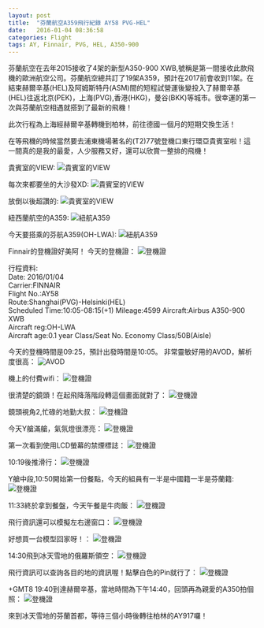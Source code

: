 ```yaml
---
layout: post
title:  "芬蘭航空A359飛行紀錄 AY58 PVG-HEL"
date:   2016-01-04 08:36:58
categories: Flight
tags: AY, Finnair, PVG, HEL, A350-900
---
```

芬蘭航空在去年2015接收了4架的新型A350-900 XWB,號稱是第一間接收此款飛機的歐洲航空公司。芬蘭航空總共訂了19架A359，預計在2017前會收到11架。在結束赫爾辛基(HEL)及阿姆斯特丹(ASM)間的短程試營運後變投入了赫爾辛基(HEL)往返北京(PEK)，上海(PVG),香港(HKG)，曼谷(BKK)等城市。很幸運的第一次與芬蘭航空相遇就搭到了最新的飛機！

此次行程為上海經赫爾辛基轉機到柏林，前往德國一個月的短期交換生活！

在等飛機的時候當然要去浦東機場著名的(T2)77號登機口東行環亞貴賓室啦！這一間真的是我的最愛，人少服務又好，還可以欣賞一整排的飛機！

貴賓室的VIEW:
![貴賓室的VIEW](https://chiaoy.github.io/assets/IMG_0955.JPG)


每次來都要坐的大沙發XD:
![貴賓室的VIEW](https://chiaoy.github.io/assets/IMG_0960.JPG)


放倒以後超讚的:
![貴賓室的VIEW](https://chiaoy.github.io/assets/IMG_0961.JPG)

紐西蘭航空的A359:
![紐航A359](https://chiaoy.github.io/assets/IMG_0954.JPG)

今天要搭乘的芬航A359(OH-LWA):
![紐航A359](https://chiaoy.github.io/assets/IMG_0969.JPG)


Finnair的登機證好美阿！
今天的登機證：
![登機證](https://chiaoy.github.io/assets/IMG_0957.JPG)


行程資料:<br/>
Date: 2016/01/04<br/>
Carrier:FINNAIR<br />
Flight No.:AY58<br />
Route:Shanghai(PVG)-Helsinki(HEL)<br />
Scheduled Time:10:05-08:15(+1)
Mileage:4599
Aircraft:Airbus A350-900 XWB<br />
Aircraft reg:OH-LWA<br />
Aircraft age:0.1 year
Class/Seat No. Economy Class/50B(Aisle)

今天的登機時間是09:25，預計出發時間是10:05。
非常靈敏好用的AVOD，解析度很高：
![AVOD](https://chiaoy.github.io/assets/IMG_0970.JPG)

機上的付費wifi：
![登機證](https://chiaoy.github.io/assets/IMG_0971.JPG)

很清楚的鏡頭！在起飛降落階段轉這個畫面就對了：
![登機證](https://chiaoy.github.io/assets/IMG_0973.JPG)


鏡頭視角2,忙碌的地勤大叔：
![登機證](https://chiaoy.github.io/assets/IMG_0972.JPG)

今天Y艙滿艙，氣氛燈很漂亮：
![登機證](https://chiaoy.github.io/assets/IMG_0976.JPG)

第一次看到使用LCD螢幕的禁煙標誌：
![登機證](https://chiaoy.github.io/assets/IMG_0980.JPG)

10:19後推滑行：
![登機證](https://chiaoy.github.io/assets/IMG_0984.JPG)

Y艙中段,10:50開始第一份餐點，今天的組員有一半是中國籍一半是芬蘭籍:
![登機證](https://chiaoy.github.io/assets/IMG_1007.JPG)


11:33終於拿到餐盤，今天午餐是牛肉飯：
![登機證](https://chiaoy.github.io/assets/IMG_1006.JPG)

飛行資訊還可以模擬左右邊窗口：
![登機證](https://chiaoy.github.io/assets/IMG_1008.JPG)

好想買一台模型回家呀！：
![登機證](https://chiaoy.github.io/assets/IMG_1009.JPG)


14:30飛到冰天雪地的俄羅斯領空：
![登機證](https://chiaoy.github.io/assets/IMG_1010.JPG)

飛行資訊可以查詢各目的地的資訊喔！點擊白色的Pin就行了：
![登機證](https://chiaoy.github.io/assets/IMG_1011.JPG)

+GMT8 19:40到達赫爾辛基，當地時間為下午14:40，回頭再為親愛的A350拍個照：
![登機證](https://chiaoy.github.io/assets/IMG_1012.JPG)

來到冰天雪地的芬蘭首都，等待三個小時後轉往柏林的AY917囉！



